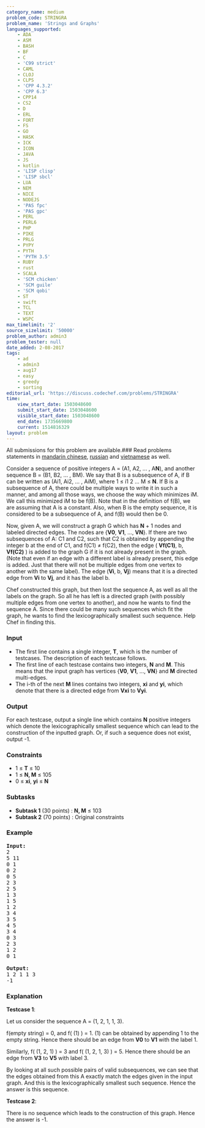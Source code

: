 ```yaml
---
category_name: medium
problem_code: STRINGRA
problem_name: 'Strings and Graphs'
languages_supported:
    - ADA
    - ASM
    - BASH
    - BF
    - C
    - 'C99 strict'
    - CAML
    - CLOJ
    - CLPS
    - 'CPP 4.3.2'
    - 'CPP 6.3'
    - CPP14
    - CS2
    - D
    - ERL
    - FORT
    - FS
    - GO
    - HASK
    - ICK
    - ICON
    - JAVA
    - JS
    - kotlin
    - 'LISP clisp'
    - 'LISP sbcl'
    - LUA
    - NEM
    - NICE
    - NODEJS
    - 'PAS fpc'
    - 'PAS gpc'
    - PERL
    - PERL6
    - PHP
    - PIKE
    - PRLG
    - PYPY
    - PYTH
    - 'PYTH 3.5'
    - RUBY
    - rust
    - SCALA
    - 'SCM chicken'
    - 'SCM guile'
    - 'SCM qobi'
    - ST
    - swift
    - TCL
    - TEXT
    - WSPC
max_timelimit: '2'
source_sizelimit: '50000'
problem_author: admin3
problem_tester: null
date_added: 2-08-2017
tags:
    - ad
    - admin3
    - aug17
    - easy
    - greedy
    - sorting
editorial_url: 'https://discuss.codechef.com/problems/STRINGRA'
time:
    view_start_date: 1503048600
    submit_start_date: 1503048600
    visible_start_date: 1503048600
    end_date: 1735669800
    current: 1514816329
layout: problem
---
```

All submissions for this problem are available.### Read problems statements in [mandarin chinese](http://www.codechef.com/download/translated/AUG17/mandarin/STRINGRA.pdf), [russian](http://www.codechef.com/download/translated/AUG17/russian/STRINGRA.pdf) and [vietnamese](http://www.codechef.com/download/translated/AUG17/vietnamese/STRINGRA.pdf) as well.

Consider a sequence of positive integers A = (A1, A2, ... , A**N**), and another sequence B = (B1, B2, ... , BM). We say that B is a subsequence of A, if B can be written as (Ai1, Ai2, ... , AiM), where 1 ≤ i1 2 ... M ≤ **N**. If B is a subsequence of A, there could be multiple ways to write it in such a manner, and among all those ways, we choose the way which minimizes iM. We call this minimized iM to be f(B). Note that in the definition of f(B), we are assuming that A is a constant. Also, when B is the empty sequence, it is considered to be a subsequence of A, and f(B) would then be 0.

Now, given A, we will construct a graph G which has **N** + 1 nodes and labeled directed edges. The nodes are {**V0**, **V1**, ..., **VN**}. If there are two subsequences of A: C1 and C2, such that C2 is obtained by appending the integer b at the end of C1, and f(C1) ≠ f(C2), then the edge ( **Vf(C1)**, b, **Vf(C2)** ) is added to the graph G if it is not already present in the graph. (Note that even if an edge with a different label is already present, this edge is added. Just that there will not be multiple edges from one vertex to another with the same label). The edge (**Vi**, b, **Vj**) means that it is a directed edge from **Vi** to **Vj**, and it has the label b.

Chef constructed this graph, but then lost the sequence A, as well as all the labels on the graph. So all he has left is a directed graph (with possibly multiple edges from one vertex to another), and now he wants to find the sequence A. Since there could be many such sequences which fit the graph, he wants to find the lexicographically smallest such sequence. Help Chef in finding this.

### Input

- The first line contains a single integer, **T**, which is the number of testcases. The description of each testcase follows.
- The first line of each testcase contains two integers, **N** and **M**. This means that the input graph has vertices {**V0**, **V1**, ..., **VN**} and **M** directed multi-edges.
- The i-th of the next **M** lines contains two integers, **xi** and **yi**, which denote that there is a directed edge from **Vxi** to **Vyi**.

### Output

For each testcase, output a single line which contains **N** positive integers which denote the lexicographically smallest sequence which can lead to the construction of the inputted graph. Or, if such a sequence does not exist, output -1.

### Constraints

- 1 ≤ **T** ≤ 10
- 1 ≤ **N, M** ≤ 105
- 0 ≤ **xi**, **yi** ≤ **N**

### Subtasks

- **Subtask 1** (30 points) : **N, M** ≤ 103
- **Subtask 2** (70 points) : Original constraints

### Example

<pre><b>Input:</b>
2
5 11
0 1
0 2
0 5
2 3
2 5
1 3
1 5
1 2
3 4
3 5
4 5
3 4
0 3
2 3
1 2
0 1

<b>Output:</b>
1 2 1 1 3
-1
</pre>
### Explanation

**Testcase 1**:

Let us consider the sequence A = (1, 2, 1, 1, 3).

f(empty string) = 0, and f( (1) ) = 1. (1) can be obtained by appending 1 to the empty string. Hence there should be an edge from **V0** to **V1** with the label 1.

Similarly, f( (1, 2, 1) ) = 3 and f( (1, 2, 1, 3) ) = 5. Hence there should be an edge from **V3** to **V5** with label 3.

By looking at all such possible pairs of valid subsequences, we can see that the edges obtained from this A exactly match the edges given in the input graph. And this is the lexicographically smallest such sequence. Hence the answer is this sequence.

**Testcase 2**:

There is no sequence which leads to the construction of this graph. Hence the answer is -1.
